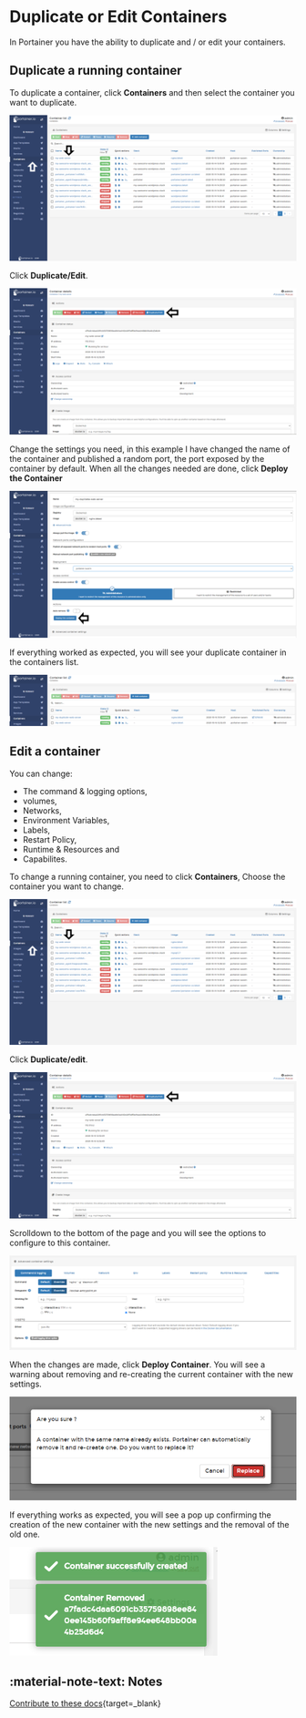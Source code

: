 # Duplicate or Edit Containers

In Portainer you have the ability to duplicate and / or edit your containers.

## Duplicate a running container

To duplicate a container, click <b>Containers</b> and then select the container you want to duplicate.

![duplicate](assets/ownership-1.png)

Click <b>Duplicate/Edit</b>.

![duplicate](assets/duplicate-1.png)

Change the settings you need, in this example I have changed the name of the container and published a random port, the port exposed by the container by default. When all the changes needed are done, click <b>Deploy the Container</b>

![duplicate](assets/duplicate-2.png)

If everything worked as expected, you will see your duplicate container in the containers list. 

![duplicate](assets/duplicate-3.png)

## Edit a container

You can change:
* The command & logging options, 
* volumes,
* Networks, 
* Environment Variables, 
* Labels, 
* Restart Policy, 
* Runtime & Resources and 
* Capabilites. 

To change a running container, you need to click <b>Containers</b>, Choose the container you want to change. 

![duplicate](assets/ownership-1.png)

Click <b>Duplicate/edit</b>.

![duplicate](assets/duplicate-1.png)

Scrolldown to the bottom of the page and you will see the options to configure to this container. 

![duplicate](assets/duplicate-4.png)

When the changes are made, click <b>Deploy Container</b>. You will see a warning about removing and re-creating the current container with the new settings. 

![duplicate](assets/duplicate-5.png)

If everything works as expected, you will see a pop up confirming the creation of the new container with the new settings and the removal of the old one. 

![duplicate](assets/duplicate-6.png)

## :material-note-text: Notes

[Contribute to these docs](https://github.com/portainer/portainer-docs/blob/master/contributing.md){target=_blank}